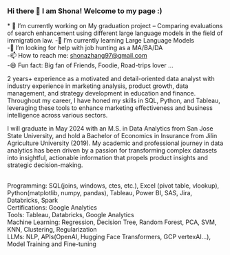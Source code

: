 ### Hi there 👋 I am Shona! Welcome to my page :)

<!--
**shonazhang/shonazhang** is a ✨ _special_ ✨ repository because its `README.md` (this file) appears on your GitHub profile.

Here are some ideas to get you started:

 🔭 I’m currently working on a Large Language Models fine-tining project
🌱 I’m currently learning Large Language Models
- 👯 I’m looking to collaborate on ...
🤔 I’m looking for help with job hunting
- 💬 Ask me about ...
📫 How to reach me: shonazhang97@gmail.com
- 😄 Pronouns: ...
- ⚡ Fun fact: ...
-->

 <be> * 🔭 I’m currently working on My graduation project – Comparing evaluations of search enhancement using different large language models in the field of immigration law.
 <be> -🌱 I’m currently learning Large Language Models
 <br> -🤔 I’m looking for help with job hunting as a MA/BA/DA
 <br> -📫 How to reach me: shonazhang97@gmail.com
 <br> -😄 Fun fact: Big fan of Friends, Foodie, Road-trips lover ...
 
2 years+ experience as a motivated and detail-oriented data analyst with industry experience in marketing analysis, product growth, data management, and strategy development in education and finance. Throughout my career, I have honed my skills in SQL, Python, and Tableau, leveraging these tools to enhance marketing effectiveness and business intelligence across various sectors.

I will graduate in May 2024 with an M.S. in Data Analytics from San Jose State University, and hold a Bachelor of Economics in Insurance from Jilin Agriculture University (2019). My academic and professional journey in data analytics has been driven by a passion for transforming complex datasets into insightful, actionable information that propels product insights and strategic decision-making.

<br>Programming: SQL(joins, windows, ctes, etc.), Excel (pivot table, vlookup), Python(matplotlib, numpy, pandas), Tableau, Power BI, SAS, Jira, Databricks, Spark
<br>Certifications: Google Analytics
<br>Tools: Tableau, Databricks, Google Analytics
<br>Machine Learning: Regression, Decision Tree, Random Forest, PCA, SVM, KNN, Clustering, Regularization
<br>LLMs: NLP, APIs(OpenAI, Hugging Face Transformers, GCP vertexAI...), Model Training and Fine-tuning
